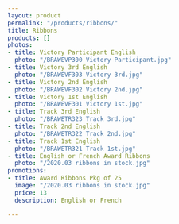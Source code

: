```yaml
---
layout: product
permalink: "/products/ribbons/"
title: Ribbons
products: []
photos:
- title: Victory Participant English
  photo: "/BRAWEVP300 Victory Participant.jpg"
- title: Victory 3rd English
  photo: "/BRAWEVF303 Victory 3rd.jpg"
- title: Victory 2nd English
  photo: "/BRAWEVF302 Victory 2nd.jpg"
- title: Victory 1st English
  photo: "/BRAWEVF301 Victory 1st.jpg"
- title: Track 3rd English
  photo: "/BRAWETR323 Track 3rd.jpg"
- title: Track 2nd English
  photo: "/BRAWETR322 Track 2nd.jpg"
- title: Track 1st English
  photo: "/BRAWETR321 Track 1st.jpg"
- title: English or French Award Ribbons
  photo: "/2020.03 ribbons in stock.jpg"
promotions:
- title: Award Ribbons Pkg of 25
  image: "/2020.03 ribbons in stock.jpg"
  price: 13
  description: English or French

---
```

